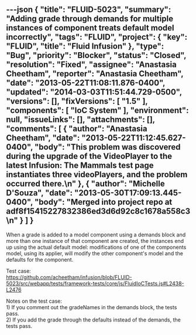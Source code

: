 ---json
{
  "title": "FLUID-5023",
  "summary": "Adding grade through demands for multiple instances of component treats default model incorrectly",
  "tags": "FLUID",
  "project": {
    "key": "FLUID",
    "title": "Fluid Infusion"
  },
  "type": "Bug",
  "priority": "Blocker",
  "status": "Closed",
  "resolution": "Fixed",
  "assignee": "Anastasia Cheetham",
  "reporter": "Anastasia Cheetham",
  "date": "2013-05-22T11:08:11.876-0400",
  "updated": "2014-03-03T11:51:44.729-0500",
  "versions": [],
  "fixVersions": [
    "1.5"
  ],
  "components": [
    "IoC System"
  ],
  "environment": null,
  "issueLinks": [],
  "attachments": [],
  "comments": [
    {
      "author": "Anastasia Cheetham",
      "date": "2013-05-22T11:12:45.627-0400",
      "body": "This problem was discovered during the upgrade of the VideoPlayer to the latest Infusion: The Mammals test page instantiates three videoPlayers, and the problem occurred there.\n"
    },
    {
      "author": "Michelle D'Souza",
      "date": "2013-05-30T17:09:13.445-0400",
      "body": "Merged into project repo at adf8f15415227832386ed3d6d92c8c1678a558c3\n"
    }
  ]
}
---
When a grade is added to a model component using a demands block and more than one instance of that component are created, the instances end up using the actual default model: modifications of one of the components model, using its applier, will modify the other component's model and the defaults for  the component.

Test case:\
<https://github.com/acheetham/infusion/blob/FLUID-5023/src/webapp/tests/framework-tests/core/js/FluidIoCTests.js#L2438-L2476>

Notes on the test case:\
1\) If you comment out the gradeNames in the demands block, the tests pass.\
2\) If you add the grade through the defaults instead of the demands, the tests pass.

        